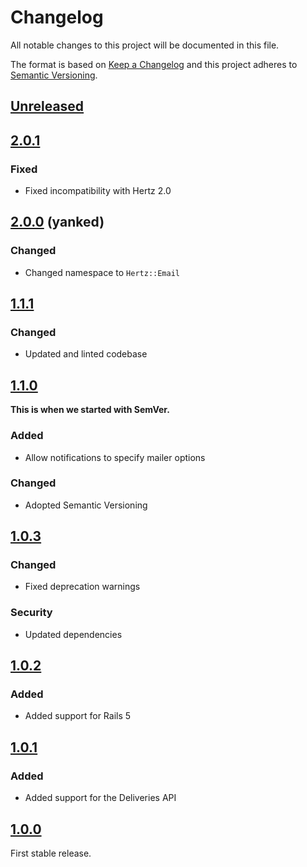# Changelog

All notable changes to this project will be documented in this file.

The format is based on [Keep a Changelog](http://keepachangelog.com/en/1.0.0/) and this project
adheres to [Semantic Versioning](http://semver.org/spec/v2.0.0.html).

## [Unreleased]

## [2.0.1]

### Fixed

- Fixed incompatibility with Hertz 2.0

## [2.0.0] (yanked)

### Changed

- Changed namespace to `Hertz::Email`

## [1.1.1]

### Changed

- Updated and linted codebase

## [1.1.0]

**This is when we started with SemVer.**

### Added

- Allow notifications to specify mailer options

### Changed

- Adopted Semantic Versioning

## [1.0.3]

### Changed

- Fixed deprecation warnings

### Security

- Updated dependencies

## [1.0.2]

### Added

- Added support for Rails 5

## [1.0.1]

### Added

- Added support for the Deliveries API

## [1.0.0]

First stable release.

[Unreleased]: https://github.com/aldesantis/hertz/compare/v2.0.1...HEAD
[2.0.1]: https://github.com/aldesantis/hertz/compare/v2.0.0...v2.0.1
[2.0.0]: https://github.com/aldesantis/hertz/compare/v1.1.1...v2.0.0
[1.1.1]: https://github.com/aldesantis/hertz/compare/v1.1.0...v1.1.1
[1.1.0]: https://github.com/aldesantis/hertz/compare/v1.0.3...v1.1.0
[1.0.3]: https://github.com/aldesantis/hertz/compare/v1.0.2...v1.0.3
[1.0.2]: https://github.com/aldesantis/hertz/compare/v1.0.1...v1.0.2
[1.0.1]: https://github.com/aldesantis/hertz/compare/v1.0.0...v1.0.1
[1.0.0]: https://github.com/aldesantis/hertz/compare/v0.1.0...v1.0.0
